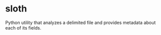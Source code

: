 # sloth
Python utility that analyzes a delimited file and provides metadata about each of its fields.
